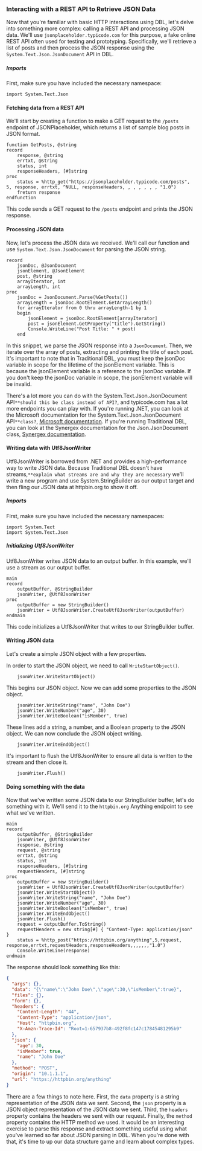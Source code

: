 ### Interacting with a REST API to Retrieve JSON Data

Now that you're familiar with basic HTTP interactions using DBL, let's delve into something more complex: calling a REST API and processing JSON data. We'll use `jsonplaceholder.typicode.com` for this purpose, a fake online REST API often used for testing and prototyping. Specifically, we'll retrieve a list of posts and then process the JSON response using the `System.Text.Json.JsonDocument` API in DBL.

##### Imports
First, make sure you have included the necessary namespace:

```dbl
import System.Text.Json
```

#### Fetching data from a REST API

We'll start by creating a function to make a GET request to the `/posts` endpoint of JSONPlaceholder, which returns a list of sample blog posts in JSON format.

```dbl
function GetPosts, @string
record
    response, @string
    errtxt, @string
    status, int
    responseHeaders, [#]string
proc
    status = %http_get("https://jsonplaceholder.typicode.com/posts", 5, response, errtxt, ^NULL, responseHeaders, , , , , , , "1.0")
    freturn response
endfunction
```

This code sends a GET request to the `/posts` endpoint and prints the JSON response.

#### Processing JSON data

Now, let's process the JSON data we received. We'll call our function and use `System.Text.Json.JsonDocument` for parsing the JSON string.

```dbl
record
    jsonDoc, @JsonDocument
    jsonElement, @JsonElement
    post, @string
    arrayIterator, int
    arrayLength, int
proc
    jsonDoc = JsonDocument.Parse(%GetPosts())
    arrayLength = jsonDoc.RootElement.GetArrayLength()
    for arrayIterator from 0 thru arrayLength-1 by 1
    begin
        jsonElement = jsonDoc.RootElement[arrayIterator]
        post = jsonElement.GetProperty("title").GetString()
        Console.WriteLine("Post Title: " + post)
    end
```

In this snippet, we parse the JSON response into a `JsonDocument`. Then, we iterate over the array of posts, extracting and printing the title of each post. It's important to note that in Traditional DBL, you must keep the jsonDoc variable in scope for the lifetime of the jsonElement variable. This is because the jsonElement variable is a reference to the jsonDoc variable. If you don't keep the jsonDoc variable in scope, the jsonElement variable will be invalid.

There's a lot more you can do with the System.Text.Json.JsonDocument API`**should this be class instead of API?`, and typicode.com has a lot more endpoints you can play with. If you're running .NET, you can look at the Microsoft documentation for the System.Text.Json.JsonDocument API`**class?`, [Microsoft documentation](https://docs.microsoft.com/en-us/dotnet/api/system.text.json.jsondocument?view=net-5.0). If you're running Traditional DBL, you can look at the Synergex documentation for the Json.JsonDocument class, [Synergex documentation](https://www.synergex.com/docs/versions/v121/index.htm#lrm/lrmChap10JSONJSONDOCUMENT.htm).

#### Writing data with Utf8JsonWriter
Utf8JsonWriter is borrowed from .NET and provides a high-performance way to write JSON data. Because Traditional DBL doesn't have streams,`**explain what streams are and why they are necessary` we'll write a new program and use System.StringBuilder as our output target and then fling our JSON data at httpbin.org to show it off.

##### Imports
First, make sure you have included the necessary namespaces:

```dbl
import System.Text
import System.Text.Json
```

##### Initializing Utf8JsonWriter

Utf8JsonWriter writes JSON data to an output buffer. In this example, we'll use a stream as our output buffer.

```dbl
main
record
    outputBuffer, @StringBuilder
    jsonWriter, @Utf8JsonWriter
proc
    outputBuffer = new StringBuilder()
    jsonWriter = Utf8JsonWriter.CreateUtf8JsonWriter(outputBuffer)
endmain
```

This code initializes a Utf8JsonWriter that writes to our StringBuilder buffer.

#### Writing JSON data

Let's create a simple JSON object with a few properties. 

In order to start the JSON object, we need to call `WriteStartObject()`.

```dbl,ignore,does_not_compile
    jsonWriter.WriteStartObject()
```

This begins our JSON object. Now we can add some properties to the JSON object.

```dbl,ignore,does_not_compile
    jsonWriter.WriteString("name", "John Doe")
    jsonWriter.WriteNumber("age", 30)
    jsonWriter.WriteBoolean("isMember", true)
```

These lines add a string, a number, and a Boolean property to the JSON object. We can now conclude the JSON object writing.

```dbl,ignore,does_not_compile
    jsonWriter.WriteEndObject()
```
It's important to flush the Utf8JsonWriter to ensure all data is written to the stream and then close it.

```dbl,ignore,does_not_compile
    jsonWriter.Flush()
```

#### Doing something with the data
Now that we've written some JSON data to our StringBuilder buffer, let's do something with it. We'll send it to the `httpbin.org` Anything endpoint to see what we've written.

```dbl
main
record
    outputBuffer, @StringBuilder
    jsonWriter, @Utf8JsonWriter
    response, @string
    request, @string
    errtxt, @string
    status, int
    responseHeaders, [#]string
    requestHeaders, [#]string
proc
    outputBuffer = new StringBuilder()
    jsonWriter = Utf8JsonWriter.CreateUtf8JsonWriter(outputBuffer)
    jsonWriter.WriteStartObject()
    jsonWriter.WriteString("name", "John Doe")
    jsonWriter.WriteNumber("age", 30)
    jsonWriter.WriteBoolean("isMember", true)
    jsonWriter.WriteEndObject()
    jsonWriter.Flush()
    request = outputBuffer.ToString()
    requestHeaders = new string[#] { "Content-Type: application/json" }
    status = %http_post("https://httpbin.org/anything",5,request, response,errtxt,requestHeaders,responseHeaders,,,,,,,"1.0")
    Console.WriteLine(response)
endmain
```

The response should look something like this:
```json
{
  "args": {},
  "data": "{\"name\":\"John Doe\",\"age\":30,\"isMember\":true}",
  "files": {},
  "form": {},
  "headers": {
    "Content-Length": "44",
    "Content-Type": "application/json",
    "Host": "httpbin.org",
    "X-Amzn-Trace-Id": "Root=1-657937b8-492f8fc147c17845481295b9"
  },
  "json": {
    "age": 30,
    "isMember": true,
    "name": "John Doe"
  },
  "method": "POST",
  "origin": "10.1.1.1",
  "url": "https://httpbin.org/anything"
}
```

There are a few things to note here. First, the `data` property is a string representation of the JSON data we sent. Second, the `json` property is a JSON object representation of the JSON data we sent. Third, the `headers` property contains the headers we sent with our request. Finally, the `method` property contains the HTTP method we used. It would be an interesting exercise to parse this response and extract something useful using what you've learned so far about JSON parsing in DBL. When you're done with that, it's time to up our data structure game and learn about complex types.